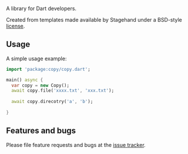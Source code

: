 A library for Dart developers.

Created from templates made available by Stagehand under a BSD-style
[license](https://github.com/dart-lang/stagehand/blob/master/LICENSE).

## Usage

A simple usage example:

```dart
import 'package:copy/copy.dart';

main() async {
  var copy = new Copy();
  await copy.file('xxxx.txt', 'xxx.txt');
  
  await copy.direcotry('a', 'b');
  
}
```

## Features and bugs

Please file feature requests and bugs at the [issue tracker][tracker].

[tracker]: https://github.com/deliangyang/dart-copy/issues/replaceme
